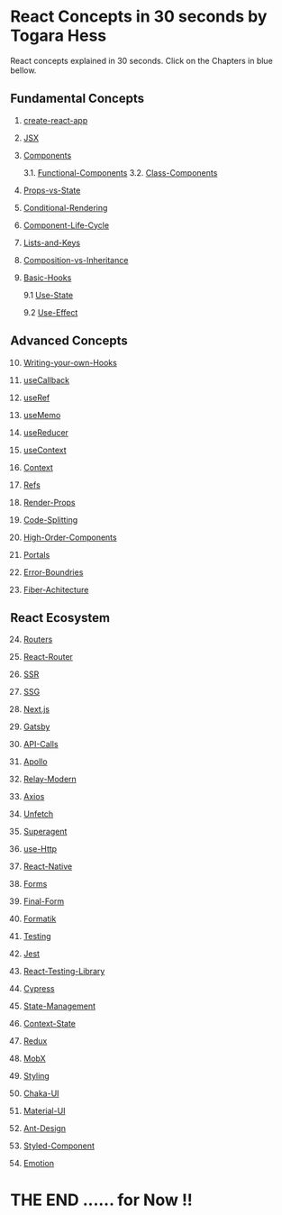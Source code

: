 # React Concepts in 30 seconds by Togara Hess

React concepts explained in 30 seconds.
Click on the Chapters in blue bellow.

## Fundamental Concepts

1.  [create-react-app](create-react-app.md)

2.  [JSX](JSX.md)

3.  [Components](Components.md)

    3.1. [Functional-Components](components-functional-components.md)
    3.2. [Class-Components](components-class-components.md)

4.  [Props-vs-State](Props-vs-State.md)

5.  [Conditional-Rendering](Conditional-Rendering.md)

6.  [Component-Life-Cycle](Component-Life-Cycle.md)

7.  [Lists-and-Keys](Lists-and-Keys.md)

8.  [Composition-vs-Inheritance](Composition-vs-Inheritance.md)

9.  [Basic-Hooks](Basic-Hooks.md)

    9.1 [ Use-State](Basic-Hooks-Use-State.md)

    9.2 [Use-Effect](Basic-Hooks-Use-Effect.md)

## Advanced Concepts

10. [Writing-your-own-Hooks](Writing-your-own-Hooks.md)

11. [useCallback](useCallback.md)

12. [useRef](useRef.md)

13. [useMemo](useMemo.md)

14. [useReducer](useReducer.md)

15. [useContext](useContext.md)

16. [Context](Context.md)

17. [Refs](Refs.md)

18. [Render-Props](Render-Props.md)

19. [Code-Splitting](Code-Splitting.md)

20. [High-Order-Components](High-Order-Components.md)

21. [Portals](Portals.md)

22. [Error-Boundries](Error-Boundries.md)

23. [Fiber-Achitecture](Fiber-Achitecture.md)

## React Ecosystem

24. [Routers](Routers.md)

25. [React-Router](React-Router.md)

26. [SSR](SSR.md)

27. [SSG](SSG.md)

28. [Next.js](Next.js.md)

29. [Gatsby](Gatsby.md)

30. [API-Calls](API-Calls.md)

31. [Apollo](Apollo.md)

32. [Relay-Modern](Relay-Modern.md)

33. [Axios](Axios.md)

34. [Unfetch](Unfetch.md)

35. [Superagent](Superagent.md)

36. [use-Http](use-Http.md)

37. [React-Native](React-Native.md)

38. [Forms](Forms.md)

39. [Final-Form](Final-Form.md)

40. [Formatik](Formatik.md)

41. [Testing](Testing.md)

42. [Jest](Jest.md)

43. [React-Testing-Library](React-Testing-Library.md)

44. [Cypress](Cypress.md)

45. [State-Management](State-Management.md)

46. [Context-State](Context-State.md)

47. [Redux](Redux.md)

48. [MobX](MobX.md)

49. [Styling](Styling.md)

50. [Chaka-UI](Chaka-UI.md)

51. [Material-UI](Material-UI.md)

52. [Ant-Design](Ant-Design.md)

53. [Styled-Component](Styled-Component.md)

54. [Emotion](Emotion.md)

# THE END ...... for Now !!
